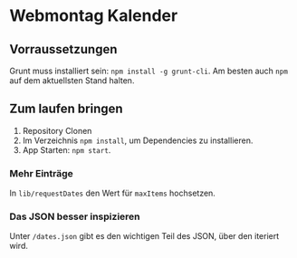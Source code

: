# Webmontag Kalender

## Vorraussetzungen

Grunt muss installiert sein: `npm install -g grunt-cli`. Am besten auch `npm` auf
dem aktuellsten Stand halten.

## Zum laufen bringen

1. Repository Clonen
2. Im Verzeichnis `npm install`, um Dependencies zu installieren.
3. App Starten: `npm start`.

### Mehr Einträge

In `lib/requestDates` den Wert für `maxItems` hochsetzen.

### Das JSON besser inspizieren

Unter `/dates.json` gibt es den wichtigen Teil des JSON, über den iteriert wird.
